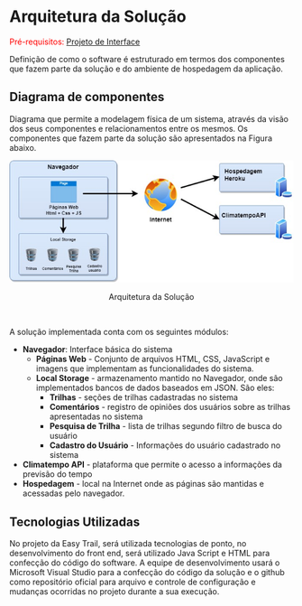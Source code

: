 # Arquitetura da Solução

<span style="color:red">Pré-requisitos: <a href="04-Projeto de Interface.md"> Projeto de Interface</a></span>

Definição de como o software é estruturado em termos dos componentes que fazem parte da solução e do ambiente de hospedagem da aplicação.

## Diagrama de componentes

Diagrama que permite a modelagem física de um sistema, através da visão dos seus componentes e relacionamentos entre os mesmos. Os componentes que fazem parte da solução são apresentados na Figura abaixo.

![Diagrama de Componentes](img/ArquiteturaSistema.jpg)<center>Arquitetura da Solução</center>


<br>

A solução implementada conta com os seguintes módulos:

* **Navegador**: Interface básica do sistema
  * **Páginas Web** - Conjunto de arquivos HTML, CSS, JavaScript e imagens que implementam as funcionalidades do sistema.
  * **Local Storage** - armazenamento mantido no Navegador, onde são implementados bancos de dados baseados em JSON. São eles:
    * **Trilhas** - seções de trilhas cadastradas no sistema
    * **Comentários** - registro de opiniões dos usuários sobre as trilhas apresentadas no sistema
    * **Pesquisa de Trilha** - lista de trilhas segundo filtro de busca do usuário
    * **Cadastro do Usuário** - Informações do usuário cadastrado no sistema
* **Climatempo API** - plataforma que permite o acesso a informações da previsão do tempo
* **Hospedagem** - local na Internet onde as páginas são mantidas e acessadas pelo navegador.

## Tecnologias Utilizadas

No projeto da Easy Trail, será utilizada tecnologias de ponto, no desenvolvimento do front end, será utilizado Java Script e HTML para confecção do código do software. A equipe de desenvolvimento usará o Microsoft Visual Studio para a confecção do código da solução e o github como repositório oficial para arquivo e controle de configuração e mudanças ocorridas no projeto durante a sua execução.
